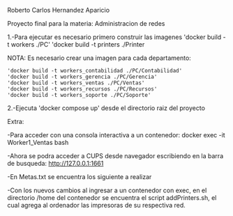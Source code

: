 Roberto Carlos Hernandez Aparicio

Proyecto final para la materia: Administracion de redes

1.-Para ejecutar es necesario primero construir las imagenes
    'docker build -t workers ./PC'
    'docker build -t printers ./Printer


NOTA: Es necesario crear una imagen para cada departamento:

    'docker build -t workers_contabilidad ./PC/Contabilidad'
    'docker build -t workers_gerencia ./PC/Gerencia'
    'docker build -t workers_ventas ./PC/Ventas'
    'docker build -t workers_recursos ./PC/Recursos'
    'docker build -t workers_soporte ./PC/Soporte'


2.-Ejecuta 'docker compose up' desde el directorio raiz del proyecto

Extra:

-Para acceder con una consola interactiva a un contenedor:
docker exec -it Worker1_Ventas bash

-Ahora se podra acceder a CUPS desde navegador escribiendo en la barra de busqueda:
http://127.0.0.1:1661

-En Metas.txt se encuentra los siguiente a realizar

-Con los nuevos cambios al ingresar a un contenedor con exec, en el directorio /home del contenedor se encuentra el script addPrinters.sh, el cual agrega al ordenador las impresoras de su respectiva red.
